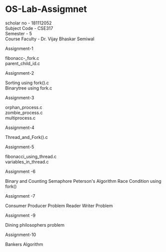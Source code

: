 # OS-Lab-Assigmnet
scholar no - 181112052 <br>
Subject Code - CSE317 <br>
Semester - 5 <br>
Course Faculty - Dr. Vijay Bhaskar Semiwal <br>

Assignment-1 

fibonacc-_fork.c <br> 
parent_child_id.c <br>

Assignment-2

Sorting using fork().c <br> 
Binarytree using fork.c <br>

Assignment-3

orphan_process.c <br>
zombie_process.c <br>
multiprocess.c <br>

Assignment-4

Thread_and_Fork().c 

Assignment-5

fibonacci_using_thread.c <br> 
variables_in_thread.c

Assignment -6

Binary and Counting Semaphore Peterson's Algorithm Race Condition using fork()

Assignment -7

Consumer Producer Problem Reader Writer Problem

Assignment -9

Dining philosophers problem

Assignment-10

Bankers Algorithm
